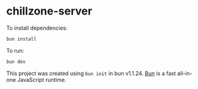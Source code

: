 # chillzone-server

To install dependencies:

```bash
bun install
```

To run:

```bash
bun dev
```

This project was created using `bun init` in bun v1.1.24. [Bun](https://bun.sh) is a fast all-in-one JavaScript runtime.
